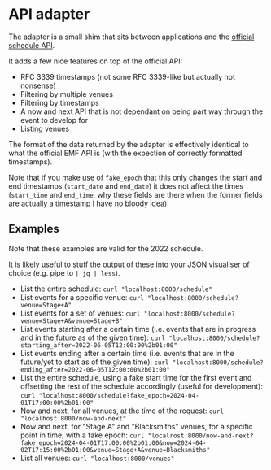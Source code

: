 # API adapter

The adapter is a small shim that sits between applications and the [official schedule API](https://developer.emfcamp.org/schedule).

It adds a few nice features on top of the official API:

- RFC 3339 timestamps (not some RFC 3339-like but actually not nonsense)
- Filtering by multiple venues
- Filtering by timestamps
- A now and next API that is not dependant on being part way through the event to develop for
- Listing venues

The format of the data returned by the adapter is effectively identical to what the official EMF API is (with the expection of correctly formatted timestamps).

Note that if you make use of `fake_epoch` that this only changes the start and end timestamps (`start_date` and `end_date`) it does not affect the times (`start_time` and `end_time`, why these fields are there when the former fields are actually a timestamp I have no bloody idea).

## Examples

Note that these examples are valid for the 2022 schedule.

It is likely useful to stuff the output of these into your JSON visualiser of choice (e.g. pipe to `| jq | less`).

- List the entire schedule: `curl "localhost:8000/schedule"`
- List events for a specific venue: `curl "localhost:8000/schedule?venue=Stage+A"`
- List events for a set of venues: `curl "localhost:8000/schedule?venue=Stage+A&venue=Stage+B"`
- List events starting after a certain time (i.e. events that are in progress and in the future as of the given time): `curl "localhost:8000/schedule?starting_after=2022-06-05T12:00:00%2b01:00"`
- List events ending after a certain time (i.e. events that are in the future/yet to start as of the given time): `curl "localhost:8000/schedule?ending_after=2022-06-05T12:00:00%2b01:00"`
- List the entire schedule, using a fake start time for the first event and offsetting the rest of the schedule accordingly (useful for development): `curl "localhost:8000/schedule?fake_epoch=2024-04-01T17:00:00%2b01:00"`
- Now and next, for all venues, at the time of the request: `curl "localhost:8000/now-and-next"`
- Now and next, for "Stage A" and "Blacksmiths" venues, for a specific point in time, with a fake epoch: `curl "localrost:8000/now-and-next?fake_epoch=2024-04-01T17:00:00%2b01:00&now=2024-04-02T17:15:00%2b01:00&venue=Stage+A&venue=Blacksmiths"`
- List all venues: `curl "localhost:8000/venues"`
